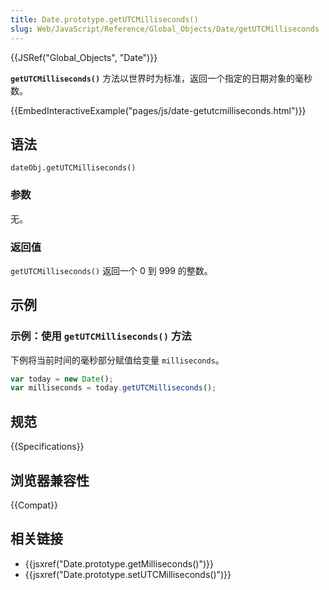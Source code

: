 ```yaml
---
title: Date.prototype.getUTCMilliseconds()
slug: Web/JavaScript/Reference/Global_Objects/Date/getUTCMilliseconds
---
```


{{JSRef("Global_Objects", "Date")}}

**`getUTCMilliseconds()`** 方法以世界时为标准，返回一个指定的日期对象的毫秒数。

{{EmbedInteractiveExample("pages/js/date-getutcmilliseconds.html")}}

## 语法

```plain
dateObj.getUTCMilliseconds()
```

### 参数

无。

### 返回值

`getUTCMilliseconds()` 返回一个 0 到 999 的整数。

## 示例

### 示例：使用 `getUTCMilliseconds()` 方法

下例将当前时间的毫秒部分赋值给变量 `milliseconds`。

```js
var today = new Date();
var milliseconds = today.getUTCMilliseconds();
```

## 规范

{{Specifications}}

## 浏览器兼容性

{{Compat}}

## 相关链接

- {{jsxref("Date.prototype.getMilliseconds()")}}
- {{jsxref("Date.prototype.setUTCMilliseconds()")}}
